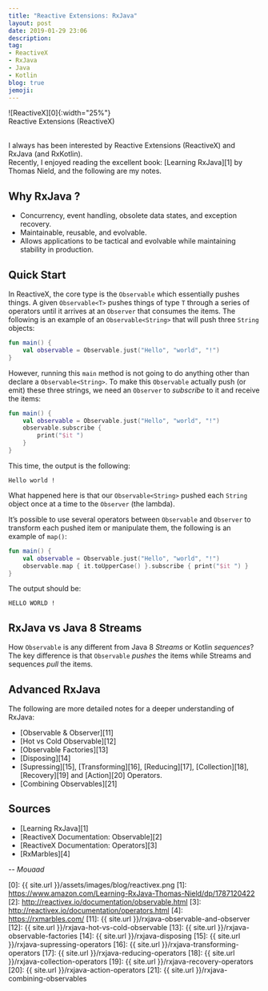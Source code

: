 ```yaml
---
title: "Reactive Extensions: RxJava"
layout: post
date: 2019-01-29 23:06
description:
tag:
- ReactiveX
- RxJava
- Java
- Kotlin
blog: true
jemoji:
---
```


<div class="text-center" markdown="1">
![ReactiveX][0]{:width="25%"}
<figcaption class="caption">Reactive Extensions (ReactiveX)</figcaption>
</div>
<br/>

I always has been interested by Reactive Extensions (ReactiveX) and RxJava (and RxKotlin).  
Recently, I enjoyed reading the excellent book: [Learning RxJava][1] by Thomas Nield, and the following are my notes.

## Why RxJava ?
* Concurrency, event handling, obsolete data states, and exception recovery.
* Maintainable, reusable, and evolvable.
* Allows applications to be tactical and evolvable while maintaining stability in production.

## Quick Start
In ReactiveX, the core type is the `Observable` which essentially pushes things. A given `Observable<T>` pushes things of type `T` through a series of operators until it arrives at an `Observer` that consumes the items. 
The following is an example of an `Observable<String>` that will push three `String` objects:
```kotlin
fun main() {
    val observable = Observable.just("Hello", "world", "!")
}
```
However, running this `main` method is not going to do anything other than declare a `Observable<String>`. To make this `Observable` actually push (or emit) these three strings, we need an `Observer` to _subscribe_ to it and receive the items:
```kotlin
fun main() {
    val observable = Observable.just("Hello", "world", "!")
    observable.subscribe {
        print("$it ")
    }
}
```
This time, the output is the following:
```
Hello world ! 
```
What happened here is that our `Observable<String>` pushed each `String` object once at a time to the `Observer` (the lambda).

It’s possible to use several operators between `Observable` and `Observer` to transform each pushed item or manipulate them, the following is an example of `map()`:
```kotlin
fun main() {
    val observable = Observable.just("Hello", "world", "!")
    observable.map { it.toUpperCase() }.subscribe { print("$it ") }
}
```
The output should be:
```
HELLO WORLD !
```

## RxJava vs Java 8 Streams
How `Observable` is any different from Java 8 _Streams_ or Kotlin _sequences_? The key difference is that `Observable` _pushes_ the items while Streams and sequences _pull_ the items. 

## Advanced RxJava
The following are more detailed notes for a deeper understanding of RxJava:

* [Observable & Observer][11]
* [Hot vs Cold Observable][12]
* [Observable Factories][13]
* [Disposing][14]
* [Supressing][15], [Transforming][16], [Reducing][17], [Collection][18], [Recovery][19] and [Action][20] Operators.
* [Combining Observables][21]

## Sources
* [Learning RxJava][1]
* [ReactiveX Documentation: Observable][2]
* [ReactiveX Documentation: Operators][3]
* [RxMarbles][4]

-- *Mouaad*

[0]: {{ site.url }}/assets/images/blog/reactivex.png
[1]: https://www.amazon.com/Learning-RxJava-Thomas-Nield/dp/1787120422
[2]: http://reactivex.io/documentation/observable.html
[3]: http://reactivex.io/documentation/operators.html
[4]: https://rxmarbles.com/
[11]: {{ site.url }}/rxjava-observable-and-observer
[12]: {{ site.url }}/rxjava-hot-vs-cold-observable
[13]: {{ site.url }}/rxjava-observable-factories
[14]: {{ site.url }}/rxjava-disposing
[15]: {{ site.url }}/rxjava-supressing-operators
[16]: {{ site.url }}/rxjava-transforming-operators
[17]: {{ site.url }}/rxjava-reducing-operators
[18]: {{ site.url }}/rxjava-collection-operators
[19]: {{ site.url }}/rxjava-recovery-operators
[20]: {{ site.url }}/rxjava-action-operators
[21]: {{ site.url }}/rxjava-combining-observables
